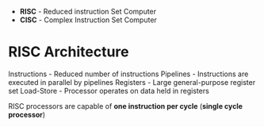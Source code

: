 - **RISC** - Reduced instruction Set Computer
- **CISC** - Complex Instruction Set Computer

# RISC Architecture

Instructions - Reduced number of instructions
Pipelines - Instructions are executed in parallel by pipelines
Registers - Large general-purpose register set
Load-Store - Processor operates on data held in registers

RISC processors are capable of **one instruction per cycle** (**single cycle processor**)
